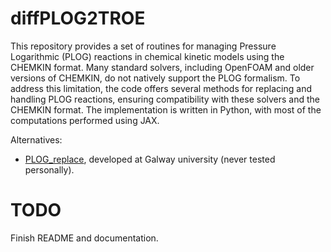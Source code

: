 # diffPLOG2TROE

This repository provides a set of routines for managing Pressure Logarithmic (PLOG) reactions in
chemical kinetic models using the CHEMKIN format. Many standard solvers, including OpenFOAM and
older versions of CHEMKIN, do not natively support the PLOG formalism. To address this limitation,
the code offers several methods for replacing and handling PLOG reactions, ensuring compatibility
with these solvers and the CHEMKIN format. The implementation is written in Python, with most of the
computations performed using JAX.

Alternatives:
- [PLOG_replace](https://universityofgalway.ie/combustionchemistrycentre/softwaredownloads/),
developed at Galway university (never tested personally).

# TODO

Finish README and documentation.

<!-- ## Theoretical background -->
<!-- ### Fall Off reactions -->
<!-- A falloff reaction is one that has a rate that is first-order in $[M]$ at low pressure, like a -->
<!-- three-body reaction, but becomes zero-order in $[M]$ as $[M]$ increases. Dissociation/association -->
<!-- reactions of polyatomic molecules often exhibit this behavior. The simplest expression for the rate -->
<!-- coefficient for a falloff reaction is the Lindemann form -->

<!-- ### Chemically activated bimolecular reactions (CABR) -->

<!-- Introduced by J. Miller [2010](), -->
<!-- as a generalized polynomial fitting for temperature and pressure dependent kinetic constants, by -->
<!-- defining the following expression for the kinetic constant: -->
<!---->
<!-- $$ -->
<!-- k \left(T, P_{i}\right) = \sum_{k=1}^{M} A_{i, k} T^{b_{i, k}} exp\left(-E_{act}^{i, -->
<!-- k}/(RT)\right), i=1, ..., Np, M \geq 1 -->
<!-- $$ -->
<!---->
<!-- at a set of pressures, $P = P_{1}, P_{2}, ..., P_{Np}$. $M$ and $Np$ are user specified numbers. The -->
<!-- extrapolation is bounded by the two pressure limits, $P_{1}$ and $P_{Np}$. To calculate $k \left(T, -->
<!-- P_{i}\right)$ for any pressure, interpolate $log\:k$ as a linear function of $log\:P$. If $P$ is -->
<!-- between $P_{i}$ and $P_{i+1}$ for any temperature a rate constant can be find from: -->
<!---->
<!-- $$ -->
<!-- log\:k \left(T, P\right) = log\:k\left(T, P_{i}\right) + \left(log\:P - log\:P_{i}\right) -->
<!-- \frac{log\:k\left(T, P_{i+1}\right) - log\:k\left(T, P_{i}\right)}{log\:P_{i+1} - log\:P_{i}} -->
<!-- $$ -->
<!---->
<!-- The PLOG formalism was introduced as a further extension to already existing formalisms to fit the -->
<!-- broadened pressure fall-off effect. Such as the broaden factor introduced by Troe [](): -->
<!---->
<!-- $$ -->
<!-- k \left(T, Pr\right) = k_{\infty}\frac{Pr}{1+Pr} -->
<!-- $$ -->
<!---->
<!-- Where $Pr$ is the reduced pressure and is defined as follow: $Pr = \frac{k_{0}[M]}{k_{\infty}}$. -->
